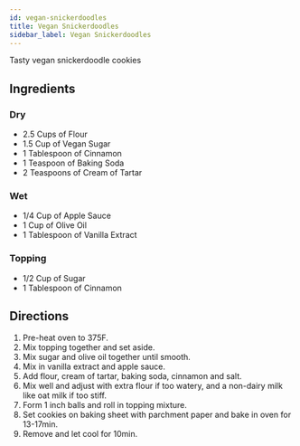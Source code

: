 ```yaml
---
id: vegan-snickerdoodles
title: Vegan Snickerdoodles
sidebar_label: Vegan Snickerdoodles
---
```


Tasty vegan snickerdoodle cookies

## Ingredients 

### Dry

+ 2.5 Cups of Flour
+ 1.5 Cup of Vegan Sugar
+ 1 Tablespoon of Cinnamon
+ 1 Teaspoon of Baking Soda
+ 2 Teaspoons of Cream of Tartar

### Wet

+ 1/4 Cup of Apple Sauce
+ 1 Cup of Olive Oil
+ 1 Tablespoon of Vanilla Extract

### Topping

+ 1/2 Cup of Sugar
+ 1 Tablespoon of Cinnamon

## Directions

1. Pre-heat oven to 375F.
1. Mix topping together and set aside.
1. Mix sugar and olive oil together until smooth.
1. Mix in vanilla extract and apple sauce. 
1. Add flour, cream of tartar, baking soda, cinnamon and salt.
1. Mix well and adjust with extra flour if too watery, and a non-dairy milk like oat milk if too stiff. 
1. Form 1 inch balls and roll in topping mixture.
1. Set cookies on baking sheet with parchment paper and bake in oven for 13-17min.
1. Remove and let cool for 10min.
